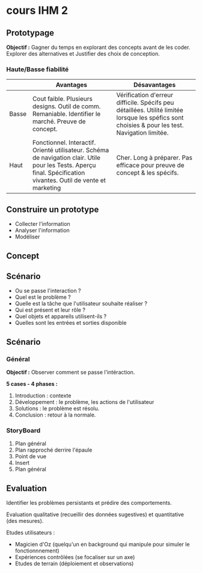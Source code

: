 # cours IHM 2

## Prototypage

**Objectif :** Gagner du temps en explorant des concepts avant de les coder. Explorer des alternatives et Justifier des choix de conception.

### Haute/Basse fiabilité

|	|Avantages|Désavantages|
|---|---|---|
|Basse|Cout faible. Plusieurs designs. Outil de comm. Remaniable. Identifier le marché. Preuve de concept.|Vérification d'erreur difficile. Spécifs peu détaillées. Utilité limitée lorsque les spéfics sont choisies & pour les test. Navigation limitée.|
|Haut|Fonctionnel. Interactif. Orienté utilisateur. Schéma de navigation clair. Utile pour les Tests. Aperçu final. Spécification vivantes. Outil de vente et marketing|Cher. Long à préparer. Pas efficace pour preuve de concept & les spécifs.|

## Construire un prototype

 - Collecter l'information
 - Analyser l'information
 - Modéliser

## Concept

## Scénario

 - Ou se passe l'interaction ?
 - Quel est le problème ?
 - Quelle est la tâche que l'utilisateur souhaite réaliser ?
 - Qui est présent et leur rôle ?
 - Quel objets et appareils utilisent-ils ?
 - Quelles sont les entrées et sorties disponible

## Scénario

### Général

**Objectif :** Observer comment se passe l'intéraction.

**5 cases - 4 phases :**
1. Introduction : contexte
2. Développement : le problème, les actions de l'utilisateur
3. Solutions : le problème est résolu.
4. Conclusion : retour à la normale.

### StoryBoard

1. Plan général
2. Plan rapproché derrire l'épaule
3. Point de vue
4. Insert
5. Plan général

## Evaluation

Identifier les problèmes persistants et prédire des comportements.

Evaluation qualitative (recueillir des données sugestives) et quantitative (des mesures).

Etudes utilisateurs :

 - Magicien d'Oz (quelqu'un en background qui manipule pour simuler le fonctionnnement)
 - Expériences contrôlées (se focaliser sur un axe)
 - Etudes de terrain (déploiement et observations)